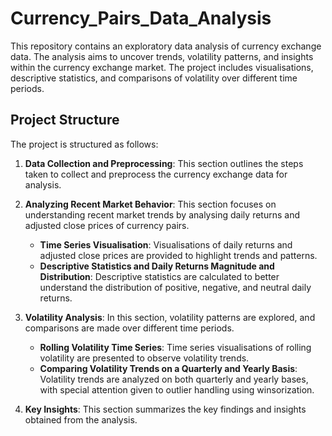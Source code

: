 # Currency_Pairs_Data_Analysis

This repository contains an exploratory data analysis of currency exchange data. The analysis aims to uncover trends, volatility patterns, and insights within the currency exchange market. The project includes visualisations, descriptive statistics, and comparisons of volatility over different time periods.

## Project Structure

The project is structured as follows:

1. **Data Collection and Preprocessing**: This section outlines the steps taken to collect and preprocess the currency exchange data for analysis.

2. **Analyzing Recent Market Behavior**: This section focuses on understanding recent market trends by analysing daily returns and adjusted close prices of currency pairs.

    - **Time Series Visualisation**: Visualisations of daily returns and adjusted close prices are provided to highlight trends and patterns.
    - **Descriptive Statistics and Daily Returns Magnitude and Distribution**: Descriptive statistics are calculated to better understand the distribution of positive, negative, and neutral daily returns.

3. **Volatility Analysis**: In this section, volatility patterns are explored, and comparisons are made over different time periods.

    - **Rolling Volatility Time Series**: Time series visualisations of rolling volatility are presented to observe volatility trends.
    - **Comparing Volatility Trends on a Quarterly and Yearly Basis**: Volatility trends are analyzed on both quarterly and yearly bases, with special attention given to outlier handling using winsorization.

4. **Key Insights**: This section summarizes the key findings and insights obtained from the analysis.

